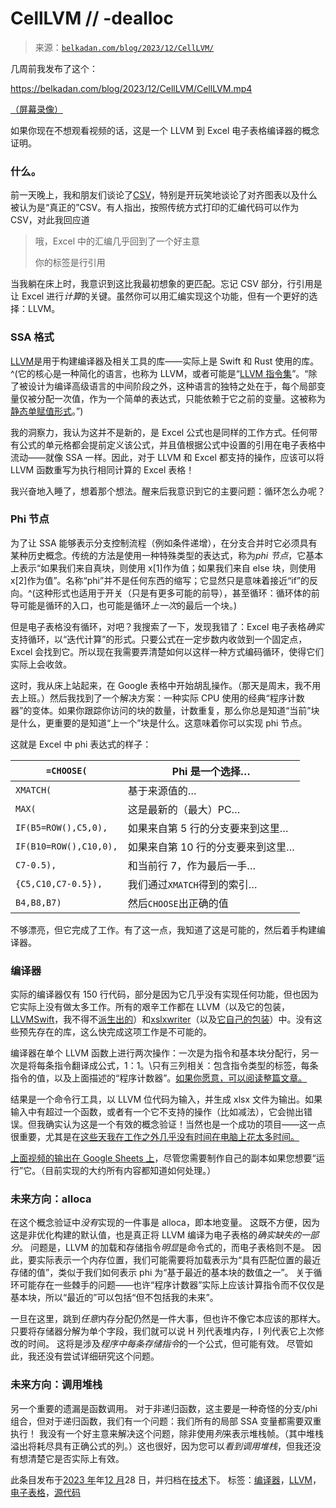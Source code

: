 <!--yml

类别：未分类

日期：2024-05-27 14:32:12

-->

# CellLVM // -dealloc

> 来源：[`belkadan.com/blog/2023/12/CellLVM/`](https://belkadan.com/blog/2023/12/CellLVM/)

几周前我发布了这个：

<https://belkadan.com/blog/2023/12/CellLVM/CellLVM.mp4>

[（屏幕录像）](https://belkadan.com/blog/2023/12/CellLVM/CellLVM.mp4)

如果你现在不想观看视频的话，这是一个 LLVM 到 Excel 电子表格编译器的概念证明。

### 什么。

前一天晚上，我和朋友们谈论了[CSV](https://en.wikipedia.org/wiki/Comma-separated_values)，特别是开玩笑地谈论了对齐图表以及什么被认为是“真正的”CSV。有人指出，按照传统方式打印的汇编代码可以作为 CSV，对此我回应道

> 哦，Excel 中的汇编几乎回到了一个好主意
> 
> 你的标签是行引用

当我躺在床上时，我意识到这比我最初想象的更匹配。忘记 CSV 部分，行引用是让 Excel 进行*计算*的关键。虽然你可以用汇编实现这个功能，但有一个更好的选择：LLVM。

### SSA 格式

[LLVM](https://llvm.org)是用于构建编译器及相关工具的库——实际上是 Swift 和 Rust 使用的库。^(它的核心是一种简化的语言，也称为 LLVM，或者可能是“[LLVM 指令集](https://llvm.org/docs/LangRef.html)”。“除了被设计为编译高级语言的中间阶段之外，这种语言的独特之处在于，每个局部变量仅被分配一次值，作为一个简单的表达式，只能依赖于它之前的变量。这被称为[静态单赋值形式](https://en.wikipedia.org/wiki/Static_single-assignment_form)。”)

我的洞察力，我认为这并不是新的，是 Excel 公式也是同样的工作方式。任何带有公式的单元格都会提前定义该公式，并且值根据公式中设置的引用在电子表格中流动——就像 SSA 一样。因此，对于 LLVM 和 Excel 都支持的操作，应该可以将 LLVM 函数重写为执行相同计算的 Excel 表格！

我兴奋地入睡了，想着那个想法。醒来后我意识到它的主要问题：循环怎么办呢？

### Phi 节点

为了让 SSA 能够表示分支控制流程（例如条件递增），在分支合并时它必须具有某种历史概念。传统的方法是使用一种特殊类型的表达式，称为*phi 节点*，它基本上表示“如果我们来自真块，则使用 x[1]作为值；如果我们来自 else 块，则使用 x[2]作为值”。名称“phi”并不是任何东西的缩写；它显然只是意味着接近“if”的反向。^(这种形式也适用于开关（只是有更多可能的前导），甚至循环：循环体的前导可能是循环的入口，也可能是循环*上一次*的最后一个块。)

但是电子表格没有循环，对吧？我搜索了一下，发现我错了：Excel 电子表格*确实*支持循环，以“迭代计算”的形式。只要公式在一定步数内收敛到一个固定点，Excel 会找到它。所以现在我需要弄清楚如何以这样一种方式编码循环，使得它们实际上会收敛。

这时，我从床上站起来，在 Google 表格中开始胡乱操作。（那天是周末，我不用去上班。）然后我找到了一个解决方案：一种实际 CPU 使用的经典“程序计数器”的变体。如果你跟踪你访问的块的数量，计数重复，那么你总是知道“当前”块是什么，更重要的是知道“上一个”块是什么。这意味着你可以实现 phi 节点。

这就是 Excel 中 phi 表达式的样子：

| `=CHOOSE(` | Phi 是一个选择… |
| --- | --- |
| `XMATCH(` | 基于来源值的… |
| `MAX(` | 这是最新的（最大）PC… |
| `IF(B5=ROW(),C5,0),` | 如果来自第 5 行的分支要来到这里… |
| `IF(B10=ROW(),C10,0),` | 如果来自第 10 行的分支要来到这里… |
| `C7-0.5),` | 和当前行 7，作为最后一手… |
| `{C5,C10,C7-0.5}),` | 我们通过`XMATCH`得到的索引… |
| `B4,B8,B7)` | 然后`CHOOSE`出正确的值 |

不够漂亮，但它完成了工作。有了这一点，我知道了这是可能的，然后着手构建编译器。

### 编译器

实际的编译器仅有 150 行代码，部分是因为它几乎没有实现任何功能，但也因为它实际上没有做太多工作。所有的艰辛工作都在 LLVM（以及它的包装，[LLVMSwift](https://github.com/llvm-swift/LLVMSwift)，我不得不[派生出的](https://belkadan.com/source/LLVMSwift/)）和[xslxwriter](https://libxlsxwriter.github.io/)（以及[它自己的包装](https://github.com/damuellen/xlsxwriter.swift)）中。没有这些预先存在的库，这么快完成这项工作是不可能的。

编译器在单个 LLVM 函数上进行两次操作：一次是为指令和基本块分配行，另一次是将每条指令翻译成公式，1：1。\只有三列相关：包含指令类型的标签，每条指令的值，以及上面描述的“程序计数器”。[如果你愿意，可以阅读整篇文章。](https://belkadan.com/source/CellLVM/)

结果是一个命令行工具，以 LLVM 位代码为输入，并生成 xlsx 文件为输出。如果输入中有超过一个函数，或者有一个它不支持的操作（比如减法），它会抛出错误。但我确实认为这是一个有效的概念验证！当然也是一个成功的项目——这一点很重要，尤其是在[这些天我在工作之外几乎没有时间在电脑上花太多时间。](https://belkadan.com/blog/2021/07/Keyboard-Pants/)

[上面视频的输出在 Google Sheets 上](https://docs.google.com/spreadsheets/d/1_K4gMtS0GGviPAIFkhGZmXXFXvuaAatxcx2ulM1XZXk/edit)，尽管您需要制作自己的副本如果您想要“运行”它。（目前实现的大约所有内容都知道如何处理。）

### 未来方向：alloca

在这个概念验证中*没有*实现的一件事是 alloca，即本地变量。 这既不方便，因为这是非优化构建的默认值，也是真正将 LLVM 编译为电子表格的*确实缺失的一部分*。 问题是，LLVM 的加载和存储指令*明显*是命令式的，而电子表格则不是。 因此，要实际表示一个内存位置，我们可能需要将加载表示为“具有匹配位置的最近存储的值”，类似于我们如何表示 phi 为“基于最近的基本块的数值之一”。 关于循环可能存在一些棘手的问题——也许“程序计数器”实际上应该计算指令而不仅仅是基本块，所以“最近的”可以包括“但不包括我的未来”。

一旦在这里，跳到*任意*内存分配仍然是一件大事，但也许不像它本应该的那样大。 只要将存储器分解为单个字段，我们就可以说 H 列代表堆内存，I 列代表它上次修改的时间。 这将是涉及*程序中每条存储指令*的一个公式，但可能有效。 尽管如此，我还没有尝试详细研究这个问题。

### 未来方向：调用堆栈

另一个重要的遗漏是函数调用。 对于非递归函数，这主要是一种奇怪的分支/phi 组合，但对于递归函数，我们有一个问题：我们所有的局部 SSA 变量都需要双重执行！ 我没有一个好主意来解决这个问题，除非使用*列*来表示堆栈帧。（其中堆栈溢出将耗尽具有正确公式的列。）这也很好，因为您可以*看到调用堆栈*，但我还没有想清楚它是否实际上有效。

此条目发布于[2023 年](https://belkadan.com/blog/2023)年[12 月](https://belkadan.com/blog/2023/12)28 日，并归档在[技术](https://belkadan.com/blog/technical)下。 标签：[编译器](https://belkadan.com/blog/tags/compilers)，[LLVM](https://belkadan.com/blog/tags/llvm)，[电子表格](https://belkadan.com/blog/tags/spreadsheets)，[源代码](https://belkadan.com/blog/tags/source-code)
